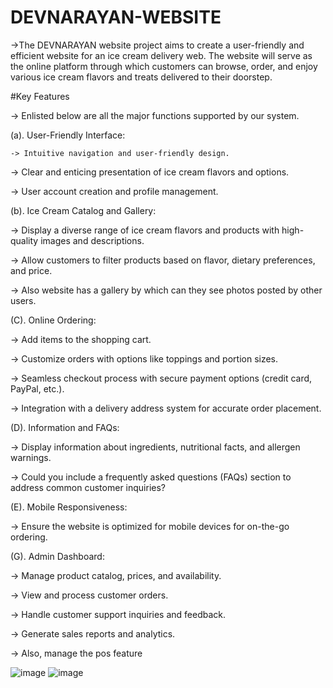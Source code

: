 # DEVNARAYAN-WEBSITE
  ->The DEVNARAYAN website  project aims to create a user-friendly and efficient website for an ice cream delivery web. The website will serve as the online platform through which customers can browse, order, and 
  enjoy various ice cream flavors and treats delivered to their doorstep. 

#Key Features

-> Enlisted below are all the major functions supported by our system.

(a). User-Friendly Interface:
   
    -> Intuitive navigation and user-friendly design.
   
   -> Clear and enticing presentation of ice cream flavors and options.
   
   -> User account creation and profile management.

(b). Ice Cream Catalog and Gallery:
   
   -> Display a diverse range of ice cream flavors and products with high-quality images and descriptions.
   
   -> Allow customers to filter products based on flavor, dietary preferences, and price.
   
   -> Also website has a gallery by which can they see photos posted by other users.

(C). Online Ordering:
   
   -> Add items to the shopping cart.
   
   -> Customize orders with options like toppings and portion sizes.
   
   -> Seamless checkout process with secure payment options (credit card, PayPal, etc.).
   
   -> Integration with a delivery address system for accurate order placement.

(D). Information and FAQs:
   
   -> Display information about ingredients, nutritional facts, and allergen warnings.
   
   -> Could you include a frequently asked questions (FAQs) section to address common customer inquiries?

(E). Mobile Responsiveness:
   
   -> Ensure the website is optimized for mobile devices for on-the-go ordering.

(G). Admin Dashboard:
   
   -> Manage product catalog, prices, and availability.
   
   -> View and process customer orders.
   
   -> Handle customer support inquiries and feedback.
   
   -> Generate sales reports and analytics.
   
   -> Also, manage the pos feature

 ![image](https://github.com/harshvardhan1212/DEVNARAYAN-WEBSITE/assets/114464402/ac42b43a-a207-4ca6-ad81-ece59ad8193d)
 ![image](https://github.com/harshvardhan1212/DEVNARAYAN-WEBSITE/assets/114464402/eb8ad38d-84df-4c82-9735-1faf9d8ee24b)

 

